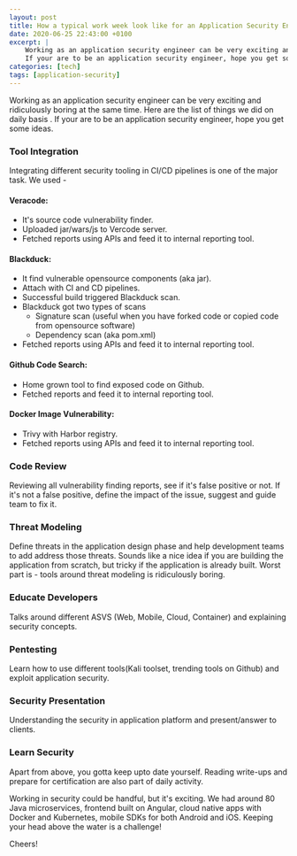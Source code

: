 ```yaml
---
layout: post
title: How a typical work week look like for an Application Security Engineer
date: 2020-06-25 22:43:00 +0100
excerpt: |
    Working as an application security engineer can be very exciting and ridiculously boring at the same time. Here are the list of things we did on daily basis.
    If your are to be an application security engineer, hope you get some ideas.
categories: [tech]
tags: [application-security]
---
```


Working as an application security engineer can be very exciting and ridiculously boring at the same time. Here are the list of things we did on daily basis
. If your are to be an application security engineer, hope you get some ideas.

### Tool Integration

Integrating different security tooling in CI/CD pipelines is one of the major task. We used -

#### Veracode:
 - It's source code vulnerability finder.
 - Uploaded jar/wars/js to Vercode server.
 - Fetched reports using APIs and feed it to internal reporting tool.
 
#### Blackduck:
 - It find vulnerable opensource components (aka jar).
 - Attach with CI and CD pipelines.
 - Successful build triggered Blackduck scan.
 - Blackduck got two types of scans
   - Signature scan (useful when you have forked code or copied code from opensource software)
   - Dependency scan (aka pom.xml)
 - Fetched reports using APIs and feed it to internal reporting tool.

#### Github Code Search:
 - Home grown tool to find exposed code on Github.
 - Fetched reports and feed it to internal reporting tool.

#### Docker Image Vulnerability:
 - Trivy with Harbor registry.
 - Fetched reports using APIs and feed it to internal reporting tool.

### Code Review

Reviewing all vulnerability finding reports, see if it's false positive or not. If it's not a false positive, define the impact of the issue, suggest and
 guide team to fix it.
 
### Threat Modeling

Define threats in the application design phase and help development teams to add address those threats. Sounds like a nice idea if you are building the
 application from scratch, but tricky if the application is already built. Worst part is - tools around threat modeling is ridiculously boring.

### Educate Developers

Talks around different ASVS (Web, Mobile, Cloud, Container) and explaining security concepts.

### Pentesting

Learn how to use different tools(Kali toolset, trending tools on Github) and exploit application security.

### Security Presentation

Understanding the security in application platform and present/answer to clients.

### Learn Security

Apart from above, you gotta keep upto date yourself. Reading write-ups and prepare for certification are also part of daily activity.

Working in security could be handful, but it's exciting. We had around 80 Java microservices, frontend built on Angular, cloud native apps with Docker and
 Kubernetes, mobile SDKs for both Android and iOS. Keeping your head above the water is a challenge!

Cheers!